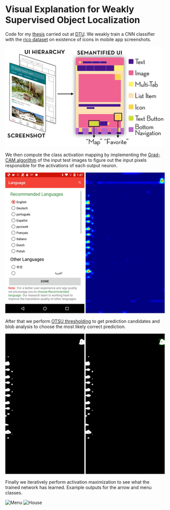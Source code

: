 # Visual Explanation for Weakly Supervised Object Localization

Code for my [thesis](https://findit.dtu.dk/en/catalog/2450517180) carried out at [DTU](http://www.dtu.dk).
We weakly train a CNN classifier with the [rico dataset](http://interactionmining.org/rico) on existence of icons in mobile app screenshots. 

![Rico dataset](/examples/rico.jpg "Rico dataset")

We then compute the class activation mapping by implementing the [Grad-CAM algorithm](https://arxiv.org/abs/1610.02391) of the input test images to figure out the input pixels responsible for the activations of each output neuron.

<img src="/examples/18original_pred1.png" width="250"/> <img src="/examples/18heat_pred1.png" width="250"/> 

After that we perform [OTSU thresholding](http://ijarcet.org/wp-content/uploads/IJARCET-VOL-2-ISSUE-2-387-389.pdf) to get prediction candidates and blob analysis to choose the most likely correct prediction.

<img src="/examples/18thres_pred1.png" width="250"/> <img src="/examples/18thresbb_pred1.png" width="250"/>

Finally we iteratively perform activation maximization to see what the trained network has learned. Example outputs for the arrow and menu classes.

![Menu](/examples/menu-activations.jpg "Menu activations") ![House](/examples/house-activations.jpg "House activations")
